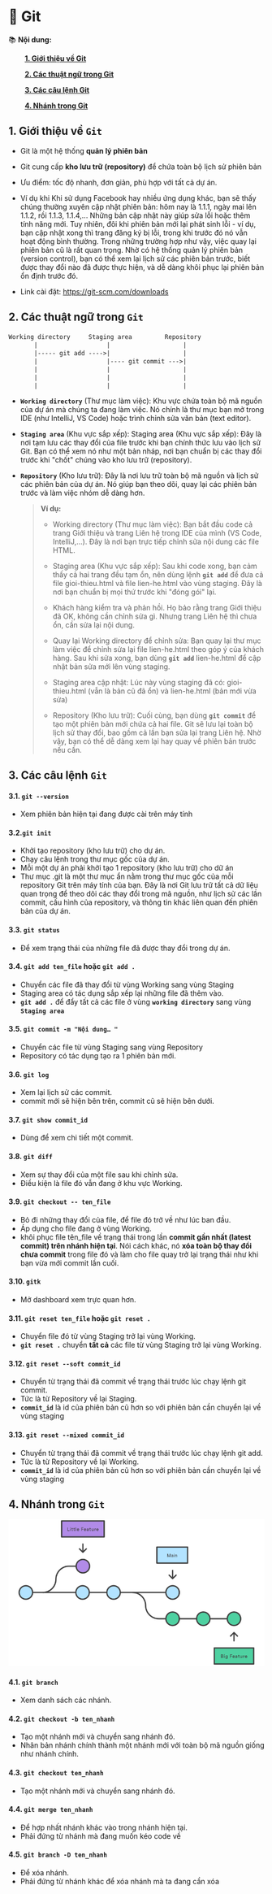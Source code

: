 # **🎯 Git**
📚 __Nội dung:__

&emsp;&emsp; [__1. Giới thiệu về Git__](#1-giới-thiệu-về-git)

&emsp;&emsp; [__2. Các thuật ngữ trong Git__](#2-các-thuật-ngữ-trong-git)

&emsp;&emsp; [__3. Các câu lệnh Git__](#3-các-câu-lệnh-git)

&emsp;&emsp; [__4. Nhánh trong Git__](#4-nhánh-trong-git)

## **1. Giới thiệu về __`Git`__**
- Git là một hệ thống __quản lý phiên bản__

- Git cung cấp __kho lưu trữ (repository)__ để chứa toàn bộ lịch sử phiên bản
- Ưu điểm: tốc độ nhanh, đơn giản, phù hợp với tất cả dự án.
- Ví dụ khi Khi sử dụng Facebook hay nhiều ứng dụng khác, bạn sẽ thấy chúng thường xuyên cập nhật phiên bản: hôm nay là 1.1.1, ngày mai lên 1.1.2, rồi 1.1.3, 1.1.4,... Những bản cập nhật này giúp sửa lỗi hoặc thêm tính năng mới. Tuy nhiên, đôi khi phiên bản mới lại phát sinh lỗi - ví dụ, bạn cập nhật xong thì trang đăng ký bị lỗi, trong khi trước đó nó vẫn hoạt động bình thường. Trong những trường hợp như vậy, việc quay lại phiên bản cũ là rất quan trọng. Nhờ có hệ thống quản lý phiên bản (version control), bạn có thể xem lại lịch sử các phiên bản trước, biết được thay đổi nào đã được thực hiện, và dễ dàng khôi phục lại phiên bản ổn định trước đó.
- Link cài đặt: https://git-scm.com/downloads


## **2. Các thuật ngữ trong __`Git`__**
 ```
 Working directory     Staging area         Repository
        |                   |                    |
        |----- git add ---->|                    |
        |                   |---- git commit --->|
        |                   |                    |
        |                   |                    |
        |                   |                    |
 ```
- __`Working directory`__ (Thư mục làm việc): Khu vực chứa toàn bộ mã nguồn của dự án mà chúng ta đang làm việc. Nó chính là thư mục bạn mở trong IDE (như IntelliJ, VS Code) hoặc trình chỉnh sửa văn bản (text editor).
  
- __`Staging area`__ (Khu vực sắp xếp): Staging area (Khu vực sắp xếp): Đây là nơi tạm lưu các thay đổi của file trước khi bạn chính thức lưu vào lịch sử Git. Bạn có thể xem nó như một bản nháp, nơi bạn chuẩn bị các thay đổi trước khi "chốt" chúng vào kho lưu trữ (repository).
- __`Repository`__ (Kho lưu trữ): Đây là nơi lưu trữ toàn bộ mã nguồn và lịch sử các phiên bản của dự án. Nó giúp bạn theo dõi, quay lại các phiên bản trước và làm việc nhóm dễ dàng hơn.
  > **Ví dụ:**
  >   - Working directory (Thư mục làm việc):
  >     Bạn bắt đầu code cả trang Giới thiệu và trang Liên hệ trong IDE của mình (VS Code, IntelliJ,...). Đây là nơi bạn trực tiếp chỉnh sửa nội dung các file HTML.
  >     
  >   - Staging area (Khu vực sắp xếp):
  >     Sau khi code xong, bạn cảm thấy cả hai trang đều tạm ổn, nên dùng lệnh __`git add`__ để đưa cả file gioi-thieu.html và file lien-he.html vào vùng staging. Đây là nơi bạn chuẩn bị mọi thứ trước khi "đóng gói" lại.
  >   - Khách hàng kiểm tra và phản hồi. Họ bảo rằng trang Giới thiệu đã OK, không cần chỉnh sửa gì. Nhưng trang Liên hệ thì chưa ổn, cần sửa lại nội dung.
  >   - Quay lại Working directory để chỉnh sửa:
  >     Bạn quay lại thư mục làm việc để chỉnh sửa lại file lien-he.html theo góp ý của khách hàng. Sau khi sửa xong, bạn dùng __`git add`__ lien-he.html để cập nhật bản sửa mới lên vùng staging.
  >   - Staging area cập nhật:
  >     Lúc này vùng staging đã có: gioi-thieu.html (vẫn là bản cũ đã ổn) và lien-he.html (bản mới vừa sửa)
  >   - Repository (Kho lưu trữ):
  >     Cuối cùng, bạn dùng __`git commit`__ để tạo một phiên bản mới chứa cả hai file. Git sẽ lưu lại toàn bộ lịch sử thay đổi, bao gồm cả lần bạn sửa lại trang Liên hệ. Nhờ vậy, bạn có thể dễ dàng xem lại hay quay về phiên bản trước nếu cần.

## **3. Các câu lệnh __`Git`__**
#### 3.1. __`git --version`__
  - Xem phiên bản hiện tại đang được cài trên máy tính

#### 3.2.__`git init`__
  - Khởi tạo repository (kho lưu trữ) cho dự án.
  - Chạy câu lệnh trong thư mục gốc của dự án.
  - Mỗi một dự án phải khởi tạo 1 repository (kho lưu trữ) cho dữ án
  - Thư mục .git là một thư mục ẩn nằm trong thư mục gốc của mỗi repository Git trên máy tính của bạn. Đây là nơi Git lưu trữ tất cả dữ liệu quan trọng để theo dõi các thay đổi trong mã nguồn, như lịch sử các lần commit, cấu hình của repository, và thông tin khác liên quan đến phiên bản của dự án.
#### 3.3. __`git status`__
  - Để xem trạng thái của những file đã được thay đổi trong dự án.
#### 3.4. __`git add ten_file`__ hoặc __`git add .`__
  - Chuyển các file đã thay đổi từ vùng Working sang vùng Staging
  - Staging area có tác dụng sắp xếp lại những file đã thêm vào.
  - __`git add .`__ để đẩy tất cả các file ở vùng __`working directory`__ sang vùng __`Staging area`__
#### 3.5. __`git commit -m "Nội dung… "`__
  - Chuyển các file từ vùng Staging sang vùng Repository
  - Repository có tác dụng tạo ra 1 phiên bản mới.
#### 3.6. __`git log`__
  - Xem lại lịch sử các commit.
  - commit mới sẽ hiện bên trên, commit cũ sẽ hiện bên dưới.
#### 3.7. __`git show commit_id`__
  - Dùng để xem chi tiết một commit.
#### 3.8. __`git diff`__
  - Xem sự thay đổi của một file sau khi chỉnh sửa.
  - Điều kiện là file đó vẫn đang ở khu vực Working.
#### 3.9. __`git checkout -- ten_file`__
  - Bỏ đi những thay đổi của file, để file đó trở về như lúc ban đầu.
  - Áp dụng cho file đang ở vùng Working.
  - khôi phục file tên_file về trạng thái trong lần __commit gần nhất (latest commit) trên nhánh hiện tại__. Nói cách khác, nó __xóa toàn bộ thay đổi chưa commit__ trong file đó và làm cho file quay trở lại trạng thái như khi bạn vừa mới commit lần cuối.
#### 3.10. __`gitk`__
  - Mở dashboard xem trực quan hơn.
#### 3.11. __`git reset ten_file`__ hoặc __`git reset .`__
  - Chuyển file đó từ vùng Staging trở lại vùng Working.
  - __`git reset .`__ chuyển __tất cả__ các file từ vùng Staging trở lại vùng Working.
#### 3.12. __`git reset --soft commit_id`__
  - Chuyển từ trạng thái đã commit về trạng thái trước lúc chạy lệnh git commit.
  - Tức là từ Repository về lại Staging.
  - __`commit_id`__ là id của phiên bản cũ hơn so với phiên bản cần chuyển lại về vùng staging
#### 3.13. __`git reset --mixed commit_id`__
  - Chuyển từ trạng thái đã commit về trạng thái trước lúc chạy lệnh git add.
  - Tức là từ Repository về lại Working.
  - __`commit_id`__ là id của phiên bản cũ hơn so với phiên bản cần chuyển lại về vùng staging


## **4. Nhánh trong __`Git`__**

![Nhánh trong Git](../images/nhanhInGit.png)

#### 4.1. __`git branch`__
  - Xem danh sách các nhánh.

#### 4.2. __`git checkout -b ten_nhanh`__
  - Tạo một nhánh mới và chuyển sang nhánh đó.
  - Nhân bản nhánh chính thành một nhánh mới với toàn bộ mã nguồn giống như nhánh chính.

#### 4.3. __`git checkout ten_nhanh`__
  - Tạo một nhánh mới và chuyển sang nhánh đó.

#### 4.4. __`git merge ten_nhanh`__
  - Để hợp nhất nhánh khác vào trong nhánh hiện tại.
  - Phải đứng từ nhánh mà đang muốn kéo code về

#### 4.5. __`git branch -D ten_nhanh`__
  - Để xóa nhánh.
  - Phải đứng từ nhánh khác để xóa nhánh mà ta đang cần xóa
